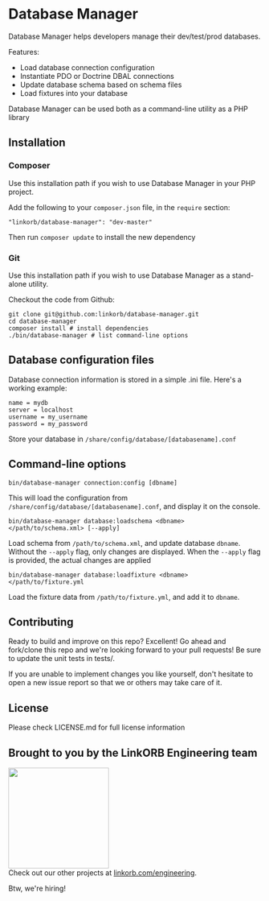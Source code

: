 # Database Manager

Database Manager helps developers manage their dev/test/prod databases.

Features:

* Load database connection configuration
* Instantiate PDO or Doctrine DBAL connections
* Update database schema based on schema files
* Load fixtures into your database

Database Manager can be used both as a command-line utility as a PHP library

## Installation

### Composer

Use this installation path if you wish to use Database Manager in your PHP project.

Add the following to your `composer.json` file, in the `require` section:

    "linkorb/database-manager": "dev-master"

Then run `composer update` to install the new dependency

### Git

Use this installation path if you wish to use Database Manager as a stand-alone utility.

Checkout the code from Github:

    git clone git@github.com:linkorb/database-manager.git
    cd database-manager
    composer install # install dependencies
    ./bin/database-manager # list command-line options

## Database configuration files

Database connection information is stored in a simple .ini file. Here's a working example:

    name = mydb
    server = localhost
    username = my_username
    password = my_password

Store your database in `/share/config/database/[databasename].conf`

## Command-line options

`bin/database-manager connection:config [dbname]`

This will load the configuration from `/share/config/database/[databasename].conf`, and display it on the console.

`bin/database-manager database:loadschema <dbname> </path/to/schema.xml> [--apply]`

Load schema from `/path/to/schema.xml`, and update database `dbname`.
Without the `--apply` flag, only changes are displayed. 
When the `--apply` flag is provided, the actual changes are applied

`bin/database-manager database:loadfixture <dbname> </path/to/fixture.yml`

Load the fixture data from `/path/to/fixture.yml`, and add it to `dbname`.

## Contributing

Ready to build and improve on this repo? Excellent!
Go ahead and fork/clone this repo and we're looking forward to your pull requests!
Be sure to update the unit tests in tests/.

If you are unable to implement changes you like yourself, don't hesitate to
open a new issue report so that we or others may take care of it.

## License

Please check LICENSE.md for full license information

## Brought to you by the LinkORB Engineering team

<img src="http://www.linkorb.com/d/meta/tier1/images/linkorbengineering-logo.png" width="200px" /><br />
Check out our other projects at [linkorb.com/engineering](http://www.linkorb.com/engineering).

Btw, we're hiring!
